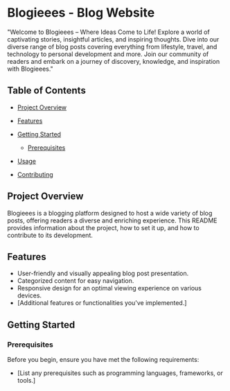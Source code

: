 
# Blogieees - Blog Website

"Welcome to Blogieees – Where Ideas Come to Life! Explore a world of captivating stories, insightful articles, and inspiring thoughts. Dive into our diverse range of blog posts covering everything from lifestyle, travel, and technology to personal development and more. Join our community of readers and embark on a journey of discovery, knowledge, and inspiration with Blogieees."

## Table of Contents
- [Project Overview](#project-overview)
- [Features](#features)
- [Getting Started](#getting-started)
  - [Prerequisites](#prerequisites)
  
- [Usage](#usage)
- [Contributing](#contributing)


## Project Overview

Blogieees is a blogging platform designed to host a wide variety of blog posts, offering readers a diverse and enriching experience. This README provides information about the project, how to set it up, and how to contribute to its development.

## Features

- User-friendly and visually appealing blog post presentation.
- Categorized content for easy navigation.
- Responsive design for an optimal viewing experience on various devices.
- [Additional features or functionalities you've implemented.]

## Getting Started

### Prerequisites

Before you begin, ensure you have met the following requirements:
- [List any prerequisites such as programming languages, frameworks, or tools.]



